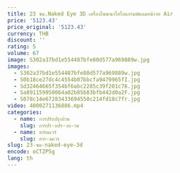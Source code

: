 ```yaml
---
title: 23 ซม.Naked Eye 3D เครื่องโฆษณาโฮโลแกรมพัดลมหน้าจอ Air
price: '5123.43'
price_original: '5123.43'
currency: THB
discount: ''
rating: 5
volume: 67
image: S302a37bd1e554487bfe80d577a969889w.jpg
images:
  - S302a37bd1e554487bfe80d577a969889w.jpg
  - S0b18ce27dc4c4554b07bbcfa9479965fI.jpg
  - Sd32464665f354bf6abc2285c39f201c76.jpg
  - Sa891159950064a02b85683bfb442d0a2F.jpg
  - S078c14e67283433694550c214fd18c7fr.jpg
video: 4000271136886.mp4
categories:
  - name: การปรับปรุงบ้าน
    slug: การปร-บปร-งบ-าน
  - name: ฮาร์ดแวร์
    slug: ฮาร-ดแวร
slug: 23-ซม-naked-eye-3d
encode: oCTZP5g
lang: th
---
```

  